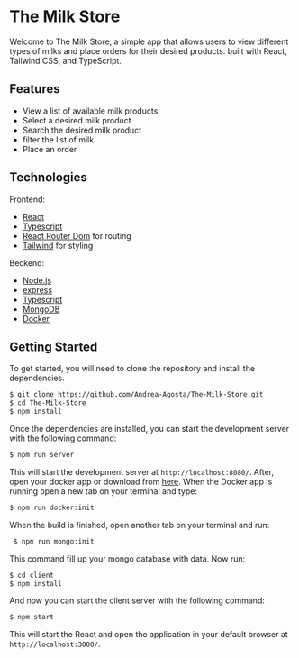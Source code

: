 # The Milk Store

Welcome to The Milk Store, a simple app that allows users to view different types of milks and place orders for their desired products. built with React, Tailwind CSS, and TypeScript.

## Features
- View a list of available milk products
- Select a desired milk product
- Search the desired milk product
- filter the list of milk
- Place an order

## Technologies

Frontend: 
- [React](https://reactjs.org/)
- [Typescript](https://www.typescriptlang.org/)
- [React Router Dom](https://reactrouter.com/en/main) for routing
- [Tailwind](https://tailwindui.com/) for styling

Beckend:
  - [Node.js](https://nodejs.org/en/)
  - [express](https://expressjs.com/)
  - [Typescript](https://www.typescriptlang.org/)
  - [MongoDB](https://www.mongodb.com/)
  - [Docker](https://www.docker.com/)

## Getting Started

To get started, you will need to clone the repository and install the dependencies.

```bash
$ git clone https://github.com/Andrea-Agosta/The-Milk-Store.git
$ cd The-Milk-Store
$ npm install
```
 Once the dependencies are installed, you can start the development server with the following command:

```bash
$ npm run server
```
This will start the development server at `http://localhost:8080/`.
After, open your docker app or download from [here](https://www.docker.com/).
When the Docker app is running open a new tab on your terminal and type:

```bash
$ npm run docker:init
```
When the build is finished, open another tab on your terminal and run:
```bash
 $ npm run mongo:init
```
This command fill up your mongo database with data. Now run:

```bash
$ cd client
$ npm install
```
 And now you can start the client server with the following command:

```bash
$ npm start
```

This will start the React and open the application in your default browser at `http://localhost:3000/`.
